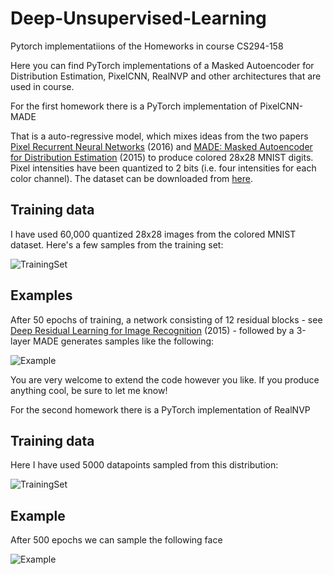 # Deep-Unsupervised-Learning
Pytorch implementatiions of the Homeworks in course CS294-158

Here you can find PyTorch implementations of a Masked Autoencoder for Distribution Estimation, PixelCNN, RealNVP and other architectures
that are used in course.

For the first homework there is a PyTorch implementation of PixelCNN-MADE

That is a auto-regressive model, which mixes ideas from the two papers [Pixel Recurrent Neural Networks](https://arxiv.org/abs/1601.06759) (2016) and [MADE: Masked Autoencoder for Distribution Estimation](https://arxiv.org/abs/1502.03509) (2015) to produce colored 28x28 MNIST digits. Pixel intensities have been quantized to 2 bits (i.e. four intensities for each color channel). The dataset can be downloaded from [here](https://drive.google.com/open?id=1hm077GxmIBP-foHxiPtTxSNy371yowk2).

## Training data

I have used 60,000 quantized 28x28 images from the colored MNIST dataset. Here's a few samples from the training set:

![TrainingSet](https://i.imgur.com/5YqSFBl.png)


## Examples

After 50 epochs of training, a network consisting of 12 residual blocks - see [Deep Residual Learning for Image Recognition](https://arxiv.org/abs/1512.03385) (2015) - followed by a 3-layer MADE generates samples like the following:

![Example](https://i.imgur.com/amfxoUy.png)

You are very welcome to extend the code however you like. If you produce anything cool, be sure to let me know!


For the second homework there is a PyTorch implementation of RealNVP

## Training data

Here I have used 5000 datapoints sampled from this distribution:

![TrainingSet](https://i.imgur.com/stOm8dK.png)

## Example
After 500 epochs we can sample the following face

![Example](https://imgur.com/72Kbd2J.png)
